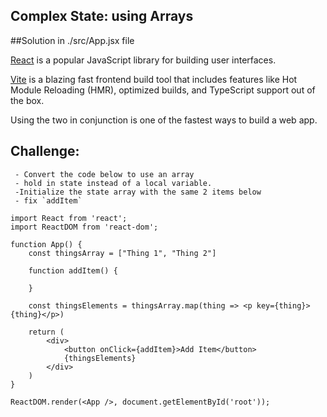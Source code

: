 ## Complex State: using Arrays
##Solution in ./src/App.jsx file 

[React](https://reactjs.org/) is a popular JavaScript library for building user interfaces.

[Vite](https://vitejs.dev/) is a blazing fast frontend build tool that includes features like Hot Module Reloading (HMR), optimized builds, and TypeScript support out of the box.

Using the two in conjunction is one of the fastest ways to build a web app.

##  Challenge: 
     - Convert the code below to use an array
     - hold in state instead of a local variable. 
     -Initialize the state array with the same 2 items below
     - fix `addItem` 
     
```React
import React from 'react';
import ReactDOM from 'react-dom';

function App() {
    const thingsArray = ["Thing 1", "Thing 2"]

    function addItem() {
      
    }

    const thingsElements = thingsArray.map(thing => <p key={thing}>{thing}</p>)

    return (
        <div>
            <button onClick={addItem}>Add Item</button>
            {thingsElements}
        </div>
    )
}

ReactDOM.render(<App />, document.getElementById('root'));

```
